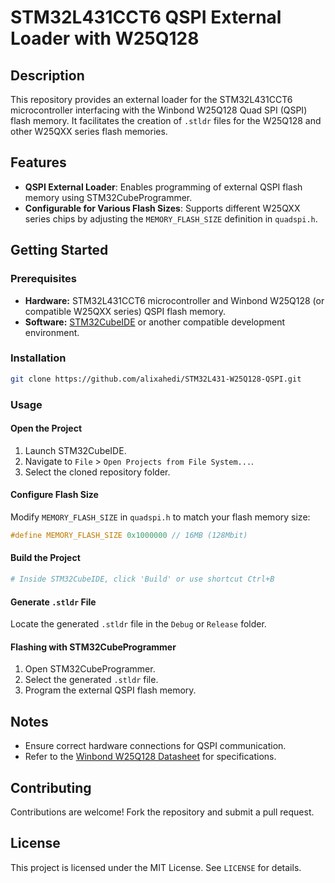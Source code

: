 # STM32L431CCT6 QSPI External Loader with W25Q128

## Description

This repository provides an external loader for the STM32L431CCT6 microcontroller interfacing with the Winbond W25Q128 Quad SPI (QSPI) flash memory. It facilitates the creation of `.stldr` files for the W25Q128 and other W25QXX series flash memories.

## Features

- **QSPI External Loader**: Enables programming of external QSPI flash memory using STM32CubeProgrammer.
- **Configurable for Various Flash Sizes**: Supports different W25QXX series chips by adjusting the `MEMORY_FLASH_SIZE` definition in `quadspi.h`.

## Getting Started

### Prerequisites

- **Hardware:** STM32L431CCT6 microcontroller and Winbond W25Q128 (or compatible W25QXX series) QSPI flash memory.
- **Software:** [STM32CubeIDE](https://www.st.com/en/development-tools/stm32cubeide.html) or another compatible development environment.

### Installation

```sh
git clone https://github.com/alixahedi/STM32L431-W25Q128-QSPI.git
```

### Usage

#### Open the Project

1. Launch STM32CubeIDE.
2. Navigate to `File` > `Open Projects from File System...`.
3. Select the cloned repository folder.

#### Configure Flash Size

Modify `MEMORY_FLASH_SIZE` in `quadspi.h` to match your flash memory size:

```c
#define MEMORY_FLASH_SIZE 0x1000000 // 16MB (128Mbit)
```

#### Build the Project

```sh
# Inside STM32CubeIDE, click 'Build' or use shortcut Ctrl+B
```

#### Generate `.stldr` File

Locate the generated `.stldr` file in the `Debug` or `Release` folder.

#### Flashing with STM32CubeProgrammer

1. Open STM32CubeProgrammer.
2. Select the generated `.stldr` file.
3. Program the external QSPI flash memory.

## Notes

- Ensure correct hardware connections for QSPI communication.
- Refer to the [Winbond W25Q128 Datasheet](https://www.winbond.com/resource-files/w25q128jv%20spi%20revg%201122016.pdf) for specifications.

## Contributing

Contributions are welcome! Fork the repository and submit a pull request.

## License

This project is licensed under the MIT License. See `LICENSE` for details.
